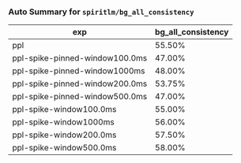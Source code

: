 ### Auto Summary for `spiritlm/bg_all_consistency`

<!-- AUTO-GEN: SPLIT TABLE -->
| exp | bg_all_consistency |
| --- | --- |
| ppl | 55.50% |
| ppl-spike-pinned-window100.0ms | 47.00% |
| ppl-spike-pinned-window1000ms | 48.00% |
| ppl-spike-pinned-window200.0ms | 53.75% |
| ppl-spike-pinned-window500.0ms | 47.00% |
| ppl-spike-window100.0ms | 55.00% |
| ppl-spike-window1000ms | 56.00% |
| ppl-spike-window200.0ms | 57.50% |
| ppl-spike-window500.0ms | 58.00% |
<!-- AUTO-GEN: SPLIT TABLE -->

